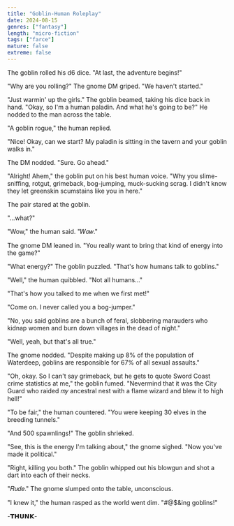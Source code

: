 ```yaml
---
title: "Goblin-Human Roleplay"
date: 2024-08-15
genres: ["fantasy"]
length: "micro-fiction"
tags: ["farce"]
mature: false
extreme: false
---
```

The goblin rolled his d6 dice. "At last, the adventure begins!"

"Why are you rolling?" The gnome DM griped. "We haven't started."

"Just warmin' up the girls." The goblin beamed, taking his dice back in hand. "Okay, so I'm a human paladin. And what he's going to be?" He nodded to the man across the table.

"A goblin rogue," the human replied.

"Nice! Okay, can we start? My paladin is sitting in the tavern and your goblin walks in."

The DM nodded. "Sure. Go ahead."

"Alright! Ahem," the goblin put on his best human voice. "Why you slime-sniffing, rotgut, grimeback, bog-jumping, muck-sucking scrag. I didn't know they let greenskin scumstains like you in here."

The pair stared at the goblin. 

"...what?"

"Wow," the human said. "𝑊𝑜𝑤."

The gnome DM leaned in. "You really want to bring that kind of energy into the game?" 

"What energy?" The goblin puzzled. "That's how humans talk to goblins."

"Well," the human quibbled. "Not all humans..."

"That's how you talked to me when we first met!"

"Come on. I never called you a bog-jumper."

"No, you said goblins are a bunch of feral, slobbering marauders who kidnap women and burn down villages in the dead of night."

"Well, yeah, but that's all true."

The gnome nodded. "Despite making up 8% of the population of Waterdeep, goblins are responsible for 67% of all sexual assaults."

"Oh, okay. So I can't say grimeback, but he gets to quote Sword Coast crime statistics at me," the goblin fumed. "Nevermind that it was the City Guard who raided 𝑚𝑦 ancestral nest with a flame wizard and blew it to high hell!"

"To be fair," the human countered. "You were keeping 30 elves in the breeding tunnels."

"And 500 spawnlings!" The goblin shrieked.

"See, this is the energy I'm talking about," the gnome sighed. "Now you've made it political."

"Right, killing you both." The goblin whipped out his blowgun and shot a dart into each of their necks.

"𝑅𝑢𝑑𝑒." The gnome slumped onto the table, unconscious.

"I knew it," the human rasped as the world went dim. "#@$&ing goblins!"

-𝗧𝗛𝗨𝗡𝗞-
